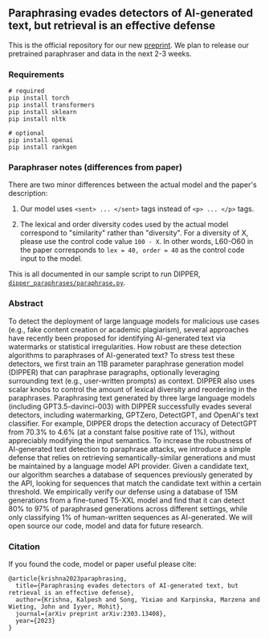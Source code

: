 ## Paraphrasing evades detectors of AI-generated text, but retrieval is an effective defense

This is the official repository for our new [preprint](https://arxiv.org/pdf/2303.13408.pdf).
We plan to release our pretrained paraphraser and data in the next 2-3 weeks.

### Requirements

```
# required
pip install torch
pip install transformers
pip install sklearn
pip install nltk

# optional
pip install openai
pip install rankgen
```


### Paraphraser notes (differences from paper)

There are two minor differences between the actual model and the paper's description:

1. Our model uses `<sent> ... </sent>` tags instead of `<p> ... </p>` tags.

2. The lexical and order diversity codes used by the actual model correspond to "similarity" rather than "diversity". For a diversity of X, please use the control code value `100 - X`. In other words, L60-O60 in the paper corresponds to `lex = 40, order = 40` as the control code input to the model.

This is all documented in our sample script to run DIPPER, [`dipper_paraphrases/paraphrase.py`](dipper_paraphrases/paraphrase.py).


### Abstract

To detect the deployment of large language models for malicious use cases (e.g., fake content creation or academic plagiarism), several approaches have recently been proposed for identifying AI-generated text via watermarks or statistical irregularities. How robust are these detection algorithms to paraphrases of AI-generated text? To stress test these detectors, we first train an 11B parameter paraphrase generation model (DIPPER) that can paraphrase paragraphs, optionally leveraging surrounding text (e.g., user-written prompts) as context. DIPPER also uses scalar knobs to control the amount of lexical diversity and reordering in the paraphrases. Paraphrasing text generated by three large language models (including GPT3.5-davinci-003) with DIPPER successfully evades several detectors, including watermarking, GPTZero, DetectGPT, and OpenAI's text classifier. For example, DIPPER drops the detection accuracy of DetectGPT from 70.3% to 4.6% (at a constant false positive rate of 1%), without appreciably modifying the input semantics. To increase the robustness of AI-generated text detection to paraphrase attacks, we introduce a simple defense that relies on retrieving semantically-similar generations and must be maintained by a language model API provider. Given a candidate text, our algorithm searches a database of sequences previously generated by the API, looking for sequences that match the candidate text within a certain threshold. We empirically verify our defense using a database of 15M generations from a fine-tuned T5-XXL model and find that it can detect 80% to 97% of paraphrased generations across different settings, while only classifying 1% of human-written sequences as AI-generated. We will open source our code, model and data for future research.


### Citation

If you found the code, model or paper useful please cite:

```
@article{krishna2023paraphrasing,
  title={Paraphrasing evades detectors of AI-generated text, but retrieval is an effective defense},
  author={Krishna, Kalpesh and Song, Yixiao and Karpinska, Marzena and Wieting, John and Iyyer, Mohit},
  journal={arXiv preprint arXiv:2303.13408},
  year={2023}
}
```